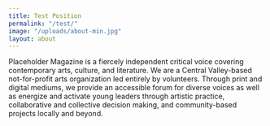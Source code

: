 ```yaml
---
title: Test Position
permalink: "/test/"
image: "/uploads/about-min.jpg"
layout: about
---
```


Placeholder Magazine is a fiercely independent critical voice covering contemporary arts, culture, and literature. We are a Central Valley-based not-for-profit arts organization led entirely by volunteers. Through print and digital mediums, we provide an accessible forum for diverse voices as well as energize and activate young leaders through artistic practice, collaborative and collective decision making, and community-based projects locally and beyond.
